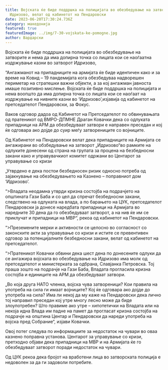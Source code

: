```yaml
---
title: Војската ќе биде поддршка на полицијата во обезбедување на затворот
  Идризово, велат од кабинетот на Пендаровски
date: 2023-06-20T17:30:24.736Z
category: македонија
featured: true
featuredImage: ../img/7-30-vojskata-ke-pomogne.jpg
author: Вардарски
---
```

<!--StartFragment-->

Војската ќе биде поддршка на полицијата во обезбедување на затворите и нема да има допирна точка со лицата кои се наоѓаатна издржување казни во затворот Идризово,

<!--EndFragment--><!--StartFragment-->

“Ангажманот на припадниците на армијата ќе биде идентичен како и за време на Ковид – 19 пандемијата кога обезбедуваа надворешен периметар на стратешки важни објекти, а за кој ангажман јавноста имаше позитивно мислење. Војската ќе биде поддршка на полицијата и нема воопшто да има допирна точка со лицата кои се наоѓаат на издржување на нивните казни во ‘Идризово’,изјавија од кабинетот на претседателот Пендаровски, за Фокус.

Ваков одговор дадоа од Кабинетот на Претседателот по обвинувањата од пратеникот од ВМРО-ДПМНЕ Драган Ковачки дека со одлуката припадници на АРМ да обезбедуваат затвори е направен преседан и кој ќе одговара ако дојде до суир меѓу затворениците со војниците.

Од Кабинетот на Пендаровски велат дека припадниците на Армијата се ангажирани во обзбедување на затворот „Идризово“во рамките на одлуките донесени од страна на групата за процена на безбедносни закани како и управувачкиот комитет одржани во Центарот за управување со кризи

„Утврдено е дека постои безбедносен ризик односно потреба од зајакнување на обезбедувањето на Казнено – поправниот дом ‘Идризово’.

“>Владата неодамна утврди кризна состојба на подрачјето на општината Гази Баба и со цел да спречат безбедносни закани, следствено на одлуката на влада, а по барањето на ЦУК, претседателот Пендаровски ја донесе наредбата припадници на Армијата во наредните 30 дена да го обезбедуваат затворот, а на нив ќе им се приклучат и припадници на МВР“, рекоа од кабинетот на Пендаровски.

“>Преземените мерки и активности се целосно во согласност со законските акти за управување со кризи и истите се превентивен одговор за потенцијалните безбедносни закани, велат од кабинетот на претседателот.

“>Пратеникот Ковачки обвини дека шест дена по донесените одлуки да се ангажира војската во обезбедување на Идризово има молк од претседателот и министерката за одбрана, Славјанка Петровска. Тој праша зошто на подрачје на Гази Баба, Владата прогласила кризна состојба и единиците на АРМ да обезбедуваат затвори.

„Во која друга НАТО членка, војска чува затвореници? Кои правила на употреба на сила ги имаат војниците? Кој ќе одговара ако дојде до употреба на сила? Има ли некој да му каже на Пендаровски дека лично тој направил преседан кој утре многу лесно може да биде злоупотребен? Што правиме ако утре – хипотетички на Владата или на некоја идна Влада им падне на памет да прогласат кризна состојба на подрачје на општина Центар и Пендаровски да нареди употреба на војска пред Собрание“, изјави Ковачки.

Овој потег следува по информациите за недостаток на чувари во оваа казнено поправна установа. Центарот за управување со кризи, претходно објави дека припадници на МВР и на Армијата ќе го обезбедуваат затворот поради недостаток на чувари.

Од ЦУК рекоа дека бројот на вработени лица во затворската полиција е недоволен за да ги задоволи потребите.

<!--EndFragment-->